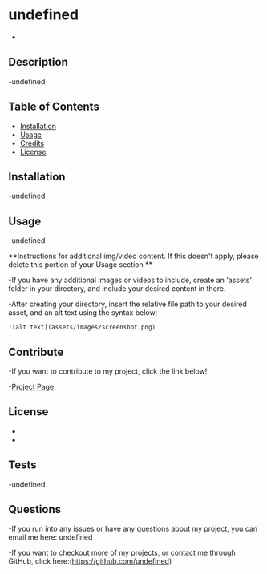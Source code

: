 
# undefined

- 

## Description

-undefined


## Table of Contents 


- [Installation](#installation)
- [Usage](#usage)
- [Credits](#credits)
- [License](#license)

## Installation

-undefined


## Usage

-undefined

**Instructions for additional img/video content. If this doesn't apply, please delete this portion of your Usage section **

-If you have any additional images or videos to include, create an 'assets' folder in your directory,
and include your desired content in there.

-After creating your directory, insert the relative file path to your desired asset, and an alt text using the syntax below:

    
    ![alt text](assets/images/screenshot.png)



    

## Contribute

-If you want to contribute to my project, click the link below!

-[Project Page](undefined) 

## License

- 

- 


## Tests

  

-undefined


## Questions

-If you run into any issues or have any questions about my project, you can email me here: undefined

-If you want to checkout more of my projects, or contact me through GitHub, click here:(https://github.com/undefined) 



    